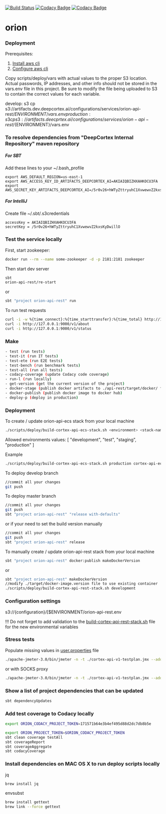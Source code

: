 [![Build Status](https://travis-ci.com/deepcortex/orion.svg?token=pvwDNvw6P8fj9zJxpA1p&branch=master)](https://travis-ci.com/deepcortex/orion)
[![Codacy Badge](https://api.codacy.com/project/badge/Grade/961f73c42c8f4fad87395aa5b50fd5cb)](https://www.codacy.com?utm_source=github.com&amp;utm_medium=referral&amp;utm_content=deepcortex/orion&amp;utm_campaign=Badge_Grade)
[![Codacy Badge](https://api.codacy.com/project/badge/Coverage/961f73c42c8f4fad87395aa5b50fd5cb)](https://www.codacy.com?utm_source=github.com&amp;utm_medium=referral&amp;utm_content=deepcortex/orion&amp;utm_campaign=Badge_Coverage)

# orion

### Deployment

Prerequisites:

1. [Install aws cli](https://docs.aws.amazon.com/cli/latest/userguide/installing.html)
2. [Configure aws cli](https://docs.aws.amazon.com/cli/latest/userguide/cli-chap-getting-started.html#cli-quick-configuration)

Copy scripts/deploy/vars with actual values to the proper S3 location.
Actual passwords, IP addresses, and other info should not be stored in the vars.env file in this project.
Be sure to modify the file being uploaded to S3 to contain the correct values for each variable.

develop: s3 cp s3://artifacts.dev.deepcortex.ai/configurations/services/orion-api-rest/${ENVIRONMENT}/vars.env
production: s3 cp s3://artifacts.deecprtex.ai/configurations/services/orion-api-rest/${ENVIRONMENT}/vars.env

### To resolve dependencies from "DeepCortex Internal Repository" maven repository

##### For SBT

Add these lines to your ~/.bash_profile

```
export AWS_DEFAULT_REGION=us-east-1
export AWS_ACCESS_KEY_ID_ARTIFACTS_DEEPCORTEX_AI=AKIAIQBIZHXAHKOCU3FA
export AWS_SECRET_KEY_ARTIFACTS_DEEPCORTEX_AI=/5r0v26+hWTyZttryuhC1XvwewvZ2kxsKyDwillO
```

##### For IntelliJ

Create file ~/.sbt/.s3credentials

```
accessKey = AKIAIQBIZHXAHKOCU3FA
secretKey = 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
```

### Test the service locally

First, start zookeeper:

```sh
docker run --rm --name some-zookeeper -d -p 2181:2181 zookeeper
```

Then start dev server

```sh
sbt
orion-api-rest/re-start
```
or
```sh
sbt "project orion-api-rest" run
```

To run test requests

```sh
curl -i -w %{time_connect}:%{time_starttransfer}:%{time_total} http://127.0.0.1:9000/v1/health
curl -i http://127.0.0.1:9000/v1/about
curl -i http://127.0.0.1:9000/v1/status
```

### Make
```sh
- test (run tests)
- test-it (run IT tests)
- test-ete (run E2E tests)
- test-bench (run benchmark tests)
- test-all (run all tests)
- codacy-coverage (update Codacy code coverage)
- run-l (run locally)
- get-version (get the current version of the project)
- docker-stage (publish docker artifacts to ./api-rest/target/docker/ folder)
- docker-publish (publish docker image to docker hub)
- deploy-p (deploy in production)
```

### Deployment

To create / update orion-api-ecs stack from your local machine

```sh
./scripts/deploy/build-cortex-api-ecs-stack.sh <environment> <stack-name>
```

Allowed environments values: [ "development", "test", "staging", "production" ]

Example

```sh
./scripts/deploy/build-cortex-api-ecs-stack.sh production cortex-api-ecs-prod-stack
```

To deploy develop branch

```sh
//commit all your changes
git push
```

To deploy master branch

```sh
//commit all your changes
git push
sbt "project orion-api-rest" "release with-defaults"
```

or if your need to set the build version manually
```sh
//commit all your changes
git push
sbt "project orion-api-rest" release
```

To manually create / update  orion-api-rest stack from your local machine

```sh
sbt "project orion-api-rest" docker:publish makeDockerVersion
```

or

```sh
sbt "project orion-api-rest" makeDockerVersion
//modify ./target/docker-image.version file to use existing container
./scripts/deploy/build-cortex-api-rest-stack.sh development
```

### Configuration settings

s3://{configuration}/[$ENVIRONMENT/orion-api-rest.env

!!! Do not forget to add validation to
the [build-cortex-api-rest-stack.sh](https://github.com/deepcortex/cortex/blob/master/scripts/deploy/build-cortex-api-rest-stack.sh#L38-L52)
file for the new environmental variables

### Stress tests

Populate missing values in [user.properties](https://github.com/sentrana/cortex/blob/master/scripts/jmeter-test-plans/user.properties) file

```sh
./apache-jmeter-3.0/bin/jmeter -n -t ./cortex-api-v1-testplan.jmx --addprop ./user.properties
```

or with SOCKS proxy

```sh
./apache-jmeter-3.0/bin/jmeter -n -t ./cortex-api-v1-testplan.jmx --addprop ./user.properties -DsocksProxyHost=localhost -DsocksProxyPort=1234
```

### Show a list of project dependencies that can be updated

```sh
sbt dependencyUpdates
```

### Add test coverage to Codacy locally

```sh
export ORION_CODACY_PROJECT_TOKEN=171571b64e3b4ef495d88d2dc7db8b5e
```

```sh
export ORION_PROJECT_TOKEN=$ORION_CODACY_PROJECT_TOKEN
sbt clean coverage testAll
sbt coverageReport
sbt coverageAggregate
sbt codacyCoverage
```

### Install dependencies on MAC OS X to run deploy scripts locally

jq
```sh
brew install jq
```

envsubst
```sh
brew install gettext
brew link --force gettext
```


